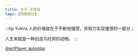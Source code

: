 ```yaml
---
title: 关于 冰苷晶
tags: [隐藏部分]
--- 
```


:::tip Yukira
人的价值就在于不断地憧憬，并努力实现憧憬的一部分；

人生来就是一种创造乌托邦的动物。
:::

@[artPlayer autoplay](https://hls.wenturc.com/video-hls/Ludicin-LostRequiem-MWC7K2025GrandFinalsTiebreaker/playlist.m3u8)